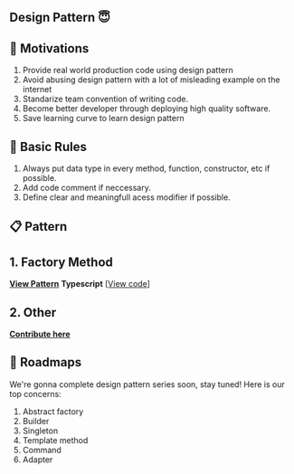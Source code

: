 Design Pattern 😇
---

🤩 Motivations
---
1. Provide real world production code using design pattern
2. Avoid abusing design pattern with a lot of misleading example on the internet
3. Standarize team convention of writing code.
4. Become better developer through deploying high quality software.
5. Save learning curve to learn design pattern

🧾 Basic Rules
---
1. Always put data type in every method, function, constructor, etc if possible.
2. Add code comment if neccessary.
3. Define clear and meaningfull acess modifier if possible.

📋 Pattern
---
## 1. Factory Method
**[View Pattern](https://github.com/idaman-id/contract/blob/master/factory-method/readme.md "View Pattern")**
**Typescript** [[View code](https://github.com/idaman-id/contract/blob/master/factory-method/example "View Code")]


## 2. Other 
**[Contribute here](https://github.com/idaman-id/contract/blob/master/pattern-example/readme.md "Pull Request")**

🚀 Roadmaps
---
We're gonna complete design pattern series soon, stay tuned!
Here is our top concerns:

1. Abstract factory
2. Builder
3. Singleton
4. Template method
5. Command
6. Adapter
